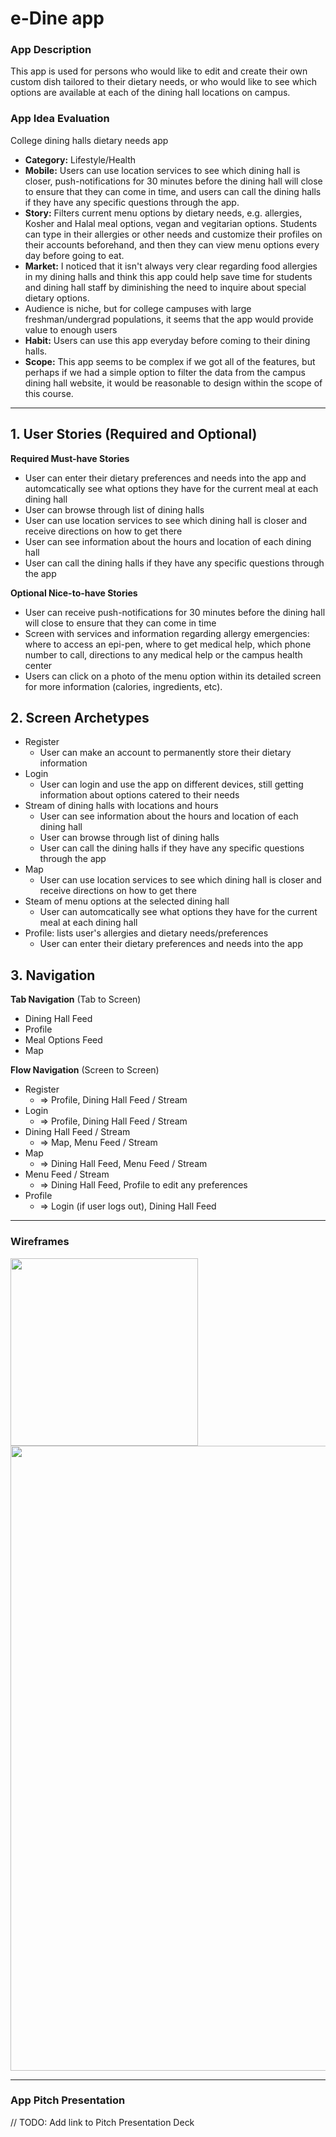 # e-Dine app  

### App Description
This app is used for persons who would like to edit and create their own custom dish tailored to their dietary needs, or who would like to see which options are available at each of the dining hall locations on campus. 

### App Idea Evaluation
 College dining halls dietary needs app
- **Category:** Lifestyle/Health 
- **Mobile:** Users can use location services to see which dining hall is closer, push-notifications for 30 minutes before the dining hall will close to ensure that they can come in time, and users can call the dining halls if they have any specific questions through the app. 
- **Story:** Filters current menu options by dietary needs, e.g. allergies, Kosher and Halal meal options, vegan and vegitarian options. Students can type in their allergies or other needs and customize their profiles on their accounts beforehand, and then they can view menu options every day before going to eat. 
 - **Market:** I noticed that it isn't always very clear regarding food allergies in my dining halls and think this app could help save time for students and dining hall staff by diminishing the need to inquire about special dietary options. 
 - Audience is niche, but for college campuses with large freshman/undergrad populations, it seems that the app would provide value to enough users 
  - **Habit:** Users can use this app everyday before coming to their dining halls. 
  - **Scope:** This app seems to be complex if we got all of the features, but perhaps if we had a simple option to filter the data from the campus dining hall website, it would be reasonable to design within the scope of this course. 

---

## 1. User Stories (Required and Optional)

**Required Must-have Stories**

 * User can enter their dietary preferences and needs into the app and automcatically see what options they have for the current meal at each dining hall 
 * User can browse through list of dining halls 
 * User can use location services to see which dining hall is closer and receive directions on how to get there
 * User can see information about the hours and location of each dining hall 
 * User can call the dining halls if they have any specific questions through the app

**Optional Nice-to-have Stories**

 * User can receive push-notifications for 30 minutes before the dining hall will close to ensure that they can come in time
 * Screen with services and information regarding allergy emergencies: where to access an epi-pen, where to get medical help, which phone number to call, directions to any medical help or the campus health center
 * Users can click on a photo of the menu option within its detailed screen for more information (calories, ingredients, etc).


## 2. Screen Archetypes

 * Register
     * User can make an account to permanently store their dietary information
 * Login
     * User can login and use the app on different devices, still getting information about options catered to their needs
 * Stream of dining halls with locations and hours
     * User can see information about the hours and location of each dining hall 
     * User can browse through list of dining halls 
     * User can call the dining halls if they have any specific questions through the app
 * Map 
     * User can use location services to see which dining hall is closer and receive directions on how to get there 
 * Steam of menu options at the selected dining hall 
     * User can automcatically see what options they have for the current meal at each dining hall 
 * Profile: lists user's allergies and dietary needs/preferences
     * User can enter their dietary preferences and needs into the app
    
## 3. Navigation

**Tab Navigation** (Tab to Screen)

 * Dining Hall Feed
 * Profile
 * Meal Options Feed
 * Map 

**Flow Navigation** (Screen to Screen)

 * Register
     * => Profile, Dining Hall Feed / Stream
 * Login
     * => Profile, Dining Hall Feed / Stream
 * Dining Hall Feed / Stream
     * => Map, Menu Feed / Stream
 * Map
     * => Dining Hall Feed, Menu Feed / Stream
 * Menu Feed / Stream
      * => Dining Hall Feed, Profile to edit any preferences
 * Profile
     * => Login (if user logs out), Dining Hall Feed
---

### Wireframes

<img src="https://i.imgur.com/z3Ccrrn.gif" width=300><br>
<img src="https://i.imgur.com/UnnfoDf.png" width=1000><br>


---

### App Pitch Presentation
// TODO: Add link to Pitch Presentation Deck
